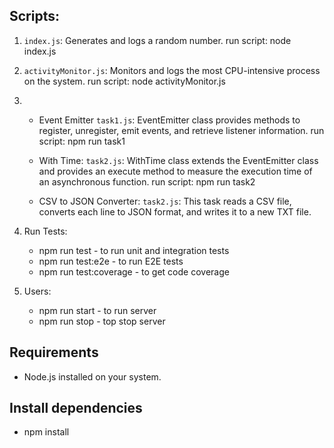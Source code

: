 ## Scripts:

1. `index.js`: Generates and logs a random number.
    run script: node index.js
    
2. `activityMonitor.js`: Monitors and logs the most CPU-intensive process on the system.
    run script: node activityMonitor.js

3.  - Event Emitter
        `task1.js`: EventEmitter class provides methods to register, unregister, emit events, and retrieve listener information.
        run script: npm run task1

    - With Time:
        `task2.js`:  WithTime class extends the EventEmitter class and provides an execute method to measure the execution time of an asynchronous function.
        run script: npm run task2
        
    -  CSV to JSON Converter:
        `task2.js`: This task reads a CSV file, converts each line to JSON format, and writes it to a new TXT file.

4. Run Tests:
    - npm run test - to run unit and integration tests
    - npm run test:e2e - to run E2E tests
    - npm run test:coverage - to get code coverage
    
5. Users:
    - npm run start - to run server
    - npm run stop - top stop server
    
    
## Requirements

- Node.js installed on your system.


## Install dependencies

- npm install
